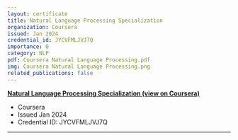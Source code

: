 ```yaml
---
layout: certificate
title: Natural Language Processing Specialization
organization: Coursera
issued: Jan 2024
credential_id: JYCVFMLJVJ7Q
importance: 0
category: NLP
pdf: Coursera Natural Language Processing.pdf
img: Coursera Natural Language Processing.png
related_publications: false
---
```

**[Natural Language Processing Specialization (view on Coursera)](https://www.coursera.org/account/accomplishments/specialization/certificate/JYCVFMLJVJ7Q)**

* Coursera
* Issued Jan 2024
* Credential ID: JYCVFMLJVJ7Q

---
